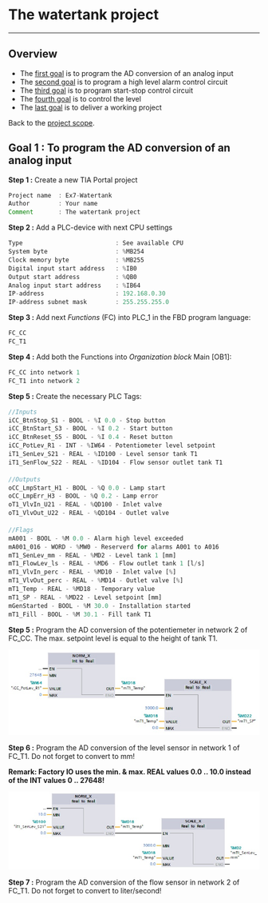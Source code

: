 # The watertank project
_____________________________________
## Overview
-   The [first goal](Ex07/Subchapter04_01.md) is to program the AD conversion of an analog input
-   The [second goal](Ex07/Subchapter04_02.md) is to program a high level alarm control circuit
-   The [third goal](Ex07/Subchapter04_03.md) is to program start-stop control circuit
-   The [fourth goal](Ex07/Subchapter04_04.md) is to control the level
-   The [last goal](Ex07/Subchapter04_05.md) is to deliver a working project

Back to the [project scope](Ex07/Subchapter04.md).

## Goal 1 : To program the AD conversion of an analog input
**Step 1 :** Create a new TIA Portal project
```javascript
Project name  : Ex7-Watertank
Author        : Your name
Comment       : The watertank project
```

**Step 2 :** Add a PLC-device with next CPU settings
```javascript
Type                          : See available CPU
System byte                   : %MB254
Clock memory byte             : %MB255
Digital input start address   : %IB0
Output start address          : %QB0
Analog input start address    : %IB64
IP-address                    : 192.168.0.30
IP-address subnet mask        : 255.255.255.0
```

**Step 3 :** Add next *Functions* (FC) into PLC_1 in the FBD program language:
```javascript
FC_CC
FC_T1
```

**Step 4 :** Add both the Functions into *Organization block* Main [OB1]:
```javascript
FC_CC into network 1
FC_T1 into network 2
```

**Step 5 :** Create the necessary PLC Tags:
```javascript
//Inputs
iCC_BtnStop_S1 - BOOL - %I 0.0 - Stop button
iCC_BtnStart_S3 - BOOL - %I 0.2 - Start button
iCC_BtnReset_S5 - BOOL - %I 0.4 - Reset button
iCC_PotLev_R1 - INT - %IW64 - Potentiometer level setpoint
iT1_SenLev_S21 - REAL - %ID100 - Level sensor tank T1
iT1_SenFlow_S22 - REAL - %ID104 - Flow sensor outlet tank T1

//Outputs
oCC_LmpStart_H1 - BOOL - %Q 0.0 - Lamp start
oCC_LmpErr_H3 - BOOL - %Q 0.2 - Lamp error
oT1_VlvIn_U21 - REAL - %QD100 - Inlet valve
oT1_VlvOut_U22 - REAL - %QD104 - Outlet valve

//Flags
mA001 - BOOL - %M 0.0 - Alarm high level exceeded
mA001_016 - WORD - %MW0 - Reserverd for alarms A001 to A016
mT1_SenLev_mm - REAL - %MD2 - Level tank 1 [mm]
mT1_FlowLev_ls - REAL - %MD6 - Flow outlet tank 1 [l/s]
mT1_VlvIn_perc - REAL - %MD10 - Inlet valve [%]
mT1_VlvOut_perc - REAL - %MD14 - Outlet valve [%]
mT1_Temp - REAL - %MD18 - Temporary value
mT1_SP - REAL - %MD22 - Level setpoint [mm]
mGenStarted - BOOL - %M 30.0 - Installation started
mT1_Fill - BOOL - %M 30.1 - Fill tank T1
```
**Step 5 :** Program the AD conversion of the potentiemeter in network 2 of FC_CC. The max. setpoint level is equal to the height of tank T1.

![AD Conversion potentiometer](../Ex07/Images/conversion_pot.jpg)

**Step 6 :** Program the AD conversion of the level sensor in network 1 of FC_T1. Do not forget to convert to mm!

**Remark: Factory IO uses the min. & max. REAL values 0.0 .. 10.0 instead of the INT values 0 .. 27648!**

![AD Conversion level sensor](../Ex07/Images/conversion_level.jpg)

**Step 7 :** Program the AD conversion of the flow sensor in network 2 of FC_T1. Do not forget to convert to liter/second!
